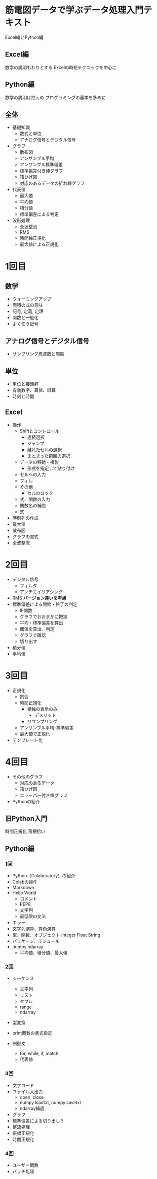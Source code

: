# 筋電図データで学ぶデータ処理入門テキスト

Excel編とPython編

## Excel編
数学の説明もわりとする
Excelの時短テクニックを中心に

## Python編
数学の説明は控えめ
プログラミングの基本を多めに

## 全体
- 基礎知識
    - 数式と単位
    - アナログ信号とデジタル信号
- グラフ
    - 散布図
    - アンサンブル平均
    - アンサンブル標準偏差
    - 標準偏差付き棒グラフ
    - 箱ひげ図
    - 対応のあるデータの折れ線グラフ
- 代表値
    - 最大値
    - 平均値
    - 積分値
    - 標準偏差による判定
- 波形処理
    - 全波整流
    - RMS
    - 時間軸正規化
    - 最大値による正規化

# 1回目
## 数学
- ウォーミングアップ
- 面積の式の意味
- 記号, 定義, 定理
- 関数と一般化
- よく使う記号

## アナログ信号とデジタル信号
- サンプリング周波数と周期

## 単位
- 単位と接頭辞
- 有効数字、真値、誤算
- 時刻と時間


## Excel
- 操作
    - Shiftとコントロール
        - 連続選択
        - ジャンプ
        - 離れたセルの選択
        - まとまった範囲の選択
    - データの移動・複製
        - 形式を指定して貼り付け
    - セルへの入力
    - フィル
    - その他
        - セルのロック
    - 式、関数の入力
    - 関数名の補間
    - 式
- 時刻列の作成
- 最大値
- 散布図
- グラフの書式
- 全波整流

# 2回目
- デジタル信号
    - フィルタ
    - アンチエイリアシング
- RMS **バージョン違いを考慮**
- 標準偏差による開始・終了の判定
    - IF関数
    - グラフでおおまかに把握
    - 平均・標準偏差を算出
    - 閾値を算出、判定
    - グラフで確認
    - 切り出す
- 積分値
- 平均値

# 3回目
- 正規化
    - 割合
    - 時間正規化
        - 横軸の表示のみ
            - デメリット
        - リサンプリング
    - アンサンブル平均･標準偏差
    - 最大値で正規化
- テンプレート化

# 4回目
- その他のグラフ
    - 対応のあるデータ
    - 箱ひげ図
    - エラーバー付き棒グラフ
- Pythonの紹介

## 旧Python入門


時間正規化
落穂拾い


## Python編
### 1回
- Python（Colaboratory）の紹介
- Colabの操作
- Markdown
- Hello World
    - コメント
    - PEP8
    - 文字列
    - 最低限の文法
- エラー
- 文字列演算、算術演算
- 型、関数、オブジェクト
    Integer
    Float
    String
- パッケージ、モジュール
- numpy.ndarray
    - 平均値、積分値、最大値

### 2回
- シーケンス
    - 文字列
    - リスト
    - タプル
    - range
    - ndarray
- 型変換
- print関数の書式指定

- 制御文
    - for, while, if, match
    - 代表値

### 3回
- 文字コード
- ファイル入出力
    - open, close
    - numpy.loadtxt, numpy.savetxt
    - ndarray補遺
- グラフ
- 標準偏差による切り出し？
- 整流処理
- 振幅正規化
- 時間正規化

### 4回
- ユーザー関数
- バッチ処理


